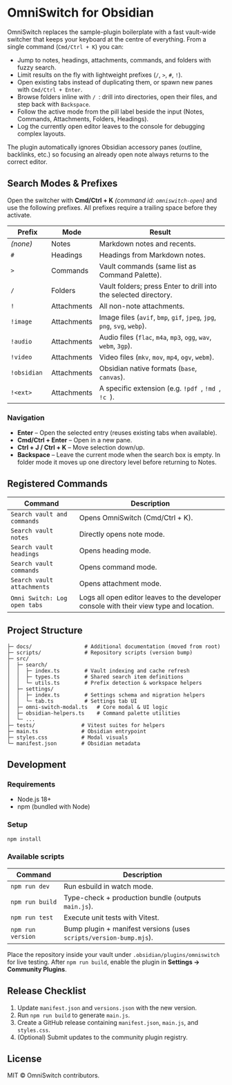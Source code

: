 # OmniSwitch for Obsidian

OmniSwitch replaces the sample-plugin boilerplate with a fast vault-wide switcher that keeps your keyboard at the centre of everything. From a single command (`Cmd/Ctrl + K`) you can:

- Jump to notes, headings, attachments, commands, and folders with fuzzy search.
- Limit results on the fly with lightweight prefixes (`/`, `>`, `#`, `!`).
- Open existing tabs instead of duplicating them, or spawn new panes with `Cmd/Ctrl + Enter`.
- Browse folders inline with `/ `: drill into directories, open their files, and step back with `Backspace`.
- Follow the active mode from the pill label beside the input (Notes, Commands, Attachments, Folders, Headings).
- Log the currently open editor leaves to the console for debugging complex layouts.

The plugin automatically ignores Obsidian accessory panes (outline, backlinks, etc.) so focusing an already open note always returns to the correct editor.

## Search Modes & Prefixes

Open the switcher with **Cmd/Ctrl + K** *(command id: `omniswitch-open`)* and use the following prefixes. All prefixes require a trailing space before they activate.

| Prefix | Mode | Result |
| --- | --- | --- |
| *(none)* | Notes | Markdown notes and recents. |
| `# ` | Headings | Headings from Markdown notes. |
| `> ` | Commands | Vault commands (same list as Command Palette). |
| `/ ` | Folders | Vault folders; press Enter to drill into the selected directory. |
| `! ` | Attachments | All non-note attachments. |
| `!image ` | Attachments | Image files (`avif`, `bmp`, `gif`, `jpeg`, `jpg`, `png`, `svg`, `webp`). |
| `!audio ` | Attachments | Audio files (`flac`, `m4a`, `mp3`, `ogg`, `wav`, `webm`, `3gp`). |
| `!video ` | Attachments | Video files (`mkv`, `mov`, `mp4`, `ogv`, `webm`). |
| `!obsidian ` | Attachments | Obsidian native formats (`base`, `canvas`). |
| `!<ext> ` | Attachments | A specific extension (e.g. `!pdf `, `!md `, `!c `). |

### Navigation
- **Enter** – Open the selected entry (reuses existing tabs when available).
- **Cmd/Ctrl + Enter** – Open in a new pane.
- **Ctrl + J / Ctrl + K** – Move selection down/up.
- **Backspace** – Leave the current mode when the search box is empty. In folder mode it moves up one directory level before returning to Notes.

## Registered Commands

| Command | Description |
| --- | --- |
| `Search vault and commands` | Opens OmniSwitch (Cmd/Ctrl + K). |
| `Search vault notes` | Directly opens note mode. |
| `Search vault headings` | Opens heading mode. |
| `Search vault commands` | Opens command mode. |
| `Search vault attachments` | Opens attachment mode. |
| `Omni Switch: Log open tabs` | Logs all open editor leaves to the developer console with their view type and location. |

## Project Structure

```
├─ docs/                 # Additional documentation (moved from root)
├─ scripts/              # Repository scripts (version bump)
├─ src/
│  ├─ search/
│  │  ├─ index.ts        # Vault indexing and cache refresh
│  │  ├─ types.ts        # Shared search item definitions
│  │  └─ utils.ts        # Prefix detection & workspace helpers
│  ├─ settings/
│  │  ├─ index.ts        # Settings schema and migration helpers
│  │  └─ tab.ts          # Settings tab UI
│  ├─ omni-switch-modal.ts   # Core modal & UI logic
│  ├─ obsidian-helpers.ts    # Command palette utilities
│  └─ ...
├─ tests/               # Vitest suites for helpers
├─ main.ts              # Obsidian entrypoint
├─ styles.css           # Modal visuals
└─ manifest.json        # Obsidian metadata
```

## Development

### Requirements
- Node.js 18+
- npm (bundled with Node)

### Setup
```bash
npm install
```

### Available scripts
| Command | Description |
| --- | --- |
| `npm run dev` | Run esbuild in watch mode. |
| `npm run build` | Type-check + production bundle (outputs `main.js`). |
| `npm run test` | Execute unit tests with Vitest. |
| `npm run version` | Bump plugin + manifest versions (uses `scripts/version-bump.mjs`). |

Place the repository inside your vault under `.obsidian/plugins/omniswitch` for live testing. After `npm run build`, enable the plugin in **Settings → Community Plugins**.

## Release Checklist
1. Update `manifest.json` and `versions.json` with the new version.
2. Run `npm run build` to generate `main.js`.
3. Create a GitHub release containing `manifest.json`, `main.js`, and `styles.css`.
4. (Optional) Submit updates to the community plugin registry.

## License

MIT © OmniSwitch contributors.
